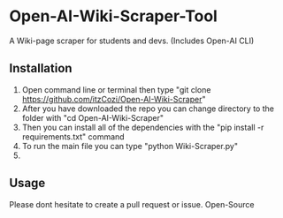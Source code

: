 # Open-AI-Wiki-Scraper-Tool

A Wiki-page scraper for students and devs. (Includes Open-AI CLI)

## Installation

1. Open command line or terminal then type "git clone https://github.com/itzCozi/Open-AI-Wiki-Scraper" 
2. After you have downloaded the repo you can change directory to the folder with "cd Open-AI-Wiki-Scraper"
3. Then you can install all of the dependencies with the "pip install -r requirements.txt" command
4. To run the main file you can type "python Wiki-Scraper.py"
5. 


## Usage




Please dont hesitate to create a pull request or issue. 
Open-Source
